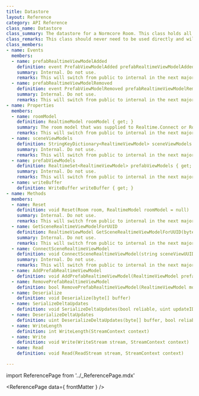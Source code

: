 ```yaml
---
title: Datastore
layout: Reference
category: API Reference
class_name: Datastore
class_summary: The datastore for a Normcore Room. This class holds all models that belong to a room's datastore.
class_remarks: This class should never need to be used directly and will be marked internal in the next major version.
class_members:
- name: Events
  members:
  - name: prefabRealtimeViewModelAdded
    definition: event PrefabViewModelAdded prefabRealtimeViewModelAdded
    summary: Internal. Do not use.
    remarks: This will switch from public to internal in the next major version.
  - name: prefabRealtimeViewModelRemoved
    definition: event PrefabViewModelRemoved prefabRealtimeViewModelRemoved
    summary: Internal. Do not use.
    remarks: This will switch from public to internal in the next major version.
- name: Properties
  members:
  - name: roomModel
    definition: RealtimeModel roomModel { get; }
    summary: The room model that was supplied to Realtime.Connect or Room.Connect.
    remarks: This will switch from public to internal in the next major version.
  - name: sceneViewModels
    definition: StringKeyDictionary<RealtimeViewModel> sceneViewModels { get; }
    summary: Internal. Do not use.
    remarks: This will switch from public to internal in the next major version.
  - name: prefabViewModels
    definition: RealtimeSet<RealtimeViewModel> prefabViewModels { get; }
    summary: Internal. Do not use.
    remarks: This will switch from public to internal in the next major version.
  - name: writeBuffer
    definition: WriteBuffer writeBuffer { get; }
- name: Methods
  members:
  - name: Reset
    definition: void Reset(Room room, RealtimeModel roomModel = null)
    summary: Internal. Do not use.
    remarks: This will switch from public to internal in the next major version.
  - name: GetSceneRealtimeViewModelForUUID
    definition: RealtimeViewModel GetSceneRealtimeViewModelForUUID(byte[] sceneViewUUID)
    summary: Internal. Do not use.
    remarks: This will switch from public to internal in the next major version.
  - name: ConnectSceneRealtimeViewModel
    definition: void ConnectSceneRealtimeViewModel(string sceneViewUUID, RealtimeViewModel sceneViewViewModel, Action<bool, RealtimeViewModel> completionHandler)
    summary: Internal. Do not use.
    remarks: This will switch from public to internal in the next major version.
  - name: AddPrefabRealtimeViewModel
    definition: void AddPrefabRealtimeViewModel(RealtimeViewModel prefabViewModel)
  - name: RemovePrefabRealtimeViewModel
    definition: bool RemovePrefabRealtimeViewModel(RealtimeViewModel model)
  - name: Deserialize
    definition: void Deserialize(byte[] buffer)
  - name: SerializeDeltaUpdates
    definition: void SerializeDeltaUpdates(bool reliable, uint updateID, double roomTime)
  - name: DeserializeDeltaUpdates
    definition: uint DeserializeDeltaUpdates(byte[] buffer, bool reliable, bool updateIsFromUs, double currentRoomTime)
  - name: WriteLength
    definition: int WriteLength(StreamContext context)
  - name: Write
    definition: void Write(WriteStream stream, StreamContext context)
  - name: Read
    definition: void Read(ReadStream stream, StreamContext context)

---
```

import ReferencePage from '../_ReferencePage.mdx'

<ReferencePage data={ frontMatter } />

